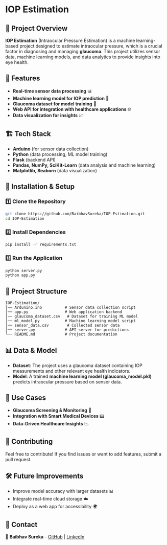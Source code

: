 # IOP Estimation

## 📌 Project Overview
**IOP Estimation** (Intraocular Pressure Estimation) is a machine learning-based project designed to estimate intraocular pressure, which is a crucial factor in diagnosing and managing **glaucoma**. This project utilizes sensor data, machine learning models, and data analytics to provide insights into eye health.

## 🔬 Features
- **Real-time sensor data processing** 📊
- **Machine learning model for IOP prediction** 🤖
- **Glaucoma dataset for model training** 🏥
- **Web API for integration with healthcare applications** 🌐
- **Data visualization for insights** 📈

## 🏗️ Tech Stack
- **Arduino** (for sensor data collection)
- **Python** (data processing, ML model training)
- **Flask** (backend API)
- **Pandas, NumPy, SciKit-Learn** (data analysis and machine learning)
- **Matplotlib, Seaborn** (data visualization)

## 🚀 Installation & Setup
### **1️⃣ Clone the Repository**
```sh
git clone https://github.com/BaibhavSureka/IOP-Estimation.git
cd IOP-Estimation
```

### **2️⃣ Install Dependencies**
```sh
pip install -r requirements.txt
```

### **3️⃣ Run the Application**
```sh
python server.py
python app.py 
```

## 📁 Project Structure
```
IOP-Estimation/
│── Ardunino.ino          # Sensor data collection script
│── app.py                # Web application backend
│── glaucoma_dataset.csv   # Dataset for training ML model
│── ml_model.py           # Machine learning model script
│── sensor_data.csv        # Collected sensor data
│── server.py             # API server for predictions
└── README.md             # Project documentation
```

## 📊 Data & Model
- **Dataset**: The project uses a glaucoma dataset containing IOP measurements and other relevant eye health indicators.
- **Model**: A trained **machine learning model (glaucoma_model.pkl)** predicts intraocular pressure based on sensor data.

## 🏥 Use Cases
- **Glaucoma Screening & Monitoring** 🔬
- **Integration with Smart Medical Devices** 📟
- **Data-Driven Healthcare Insights** 📉

## 🤝 Contributing
Feel free to contribute! If you find issues or want to add features, submit a pull request.

## 🛠️ Future Improvements
- Improve model accuracy with larger datasets 📊
- Integrate real-time cloud storage ☁️
- Deploy as a web app for accessibility 🌍

## 📩 Contact
📧 **Baibhav Sureka** - [GitHub](https://github.com/BaibhavSureka) | [LinkedIn](https://linkedin.com/in/baibhavsureka)